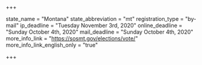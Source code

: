 +++

state_name = "Montana"
state_abbreviation = "mt"
registration_type = "by-mail"
ip_deadline = "Tuesday November 3rd, 2020"
online_deadline = "Sunday October 4th, 2020"
mail_deadline = "Sunday October 4th, 2020"
more_info_link = "https://sosmt.gov/elections/vote/"
more_info_link_english_only = "true"

+++